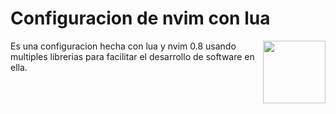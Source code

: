 # Configuracion de nvim con lua

<img align="right" width="100" height="100" src="https://media.tenor.com/KYdHkcDUyg4AAAAM/hey-kid-the-world-hates-you.gif">

Es una configuracion hecha con lua y nvim 0.8 usando multiples librerias para facilitar el desarrollo de software en ella.
